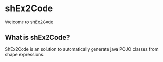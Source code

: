 # shEx2Code
Welcome to shEx2Code

## What is shEx2Code?
ShEx2Code is an solution to automatically generate java POJO classes from shape expressions.
